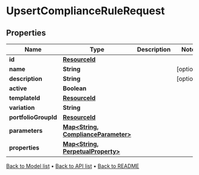 

# UpsertComplianceRuleRequest


## Properties

| Name | Type | Description | Notes |
|------------ | ------------- | ------------- | -------------|
|**id** | [**ResourceId**](ResourceId.md) |  |  |
|**name** | **String** |  |  [optional] |
|**description** | **String** |  |  [optional] |
|**active** | **Boolean** |  |  |
|**templateId** | [**ResourceId**](ResourceId.md) |  |  |
|**variation** | **String** |  |  |
|**portfolioGroupId** | [**ResourceId**](ResourceId.md) |  |  |
|**parameters** | [**Map&lt;String, ComplianceParameter&gt;**](ComplianceParameter.md) |  |  |
|**properties** | [**Map&lt;String, PerpetualProperty&gt;**](PerpetualProperty.md) |  |  |



[Back to Model list](../README.md#documentation-for-models) &#8226; [Back to API list](../README.md#documentation-for-api-endpoints) &#8226; [Back to README](../README.md)


